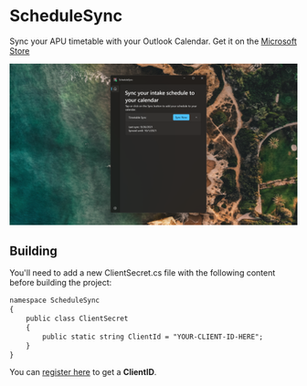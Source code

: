 # ScheduleSync
Sync your APU timetable with your Outlook Calendar.
Get it on the [Microsoft Store](https://www.microsoft.com/store/apps/9P8F2XFQVX57)

![ScheduleSync](/Assets/ScheduleSync%20Home.png)

## Building
You'll need to add a new ClientSecret.cs file with the following content before building the project:

```
namespace ScheduleSync
{
    public class ClientSecret
    {
        public static string ClientId = "YOUR-CLIENT-ID-HERE";
    }
}
```

You can [register here](https://docs.microsoft.com/en-us/azure/active-directory/develop/quickstart-register-app) to get a **ClientID**.
